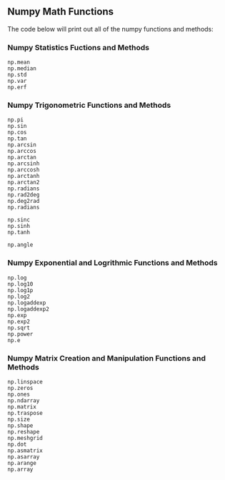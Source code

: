 
## Numpy Math Functions
The code below will print out all of the numpy functions and methods:
### Numpy Statistics Fuctions and Methods
```
np.mean
np.median
np.std
np.var
np.erf
```
### Numpy Trigonometric Functions and Methods
```
np.pi
np.sin
np.cos
np.tan
np.arcsin
np.arccos
np.arctan
np.arcsinh
np.arccosh
np.arctanh
np.arctan2
np.radians
np.rad2deg
np.deg2rad
np.radians

np.sinc
np.sinh
np.tanh

np.angle
```
### Numpy Exponential and Logrithmic Functions and Methods
```
np.log
np.log10
np.log1p
np.log2
np.logaddexp
np.logaddexp2
np.exp
np.exp2
np.sqrt
np.power
np.e
```

### Numpy Matrix Creation and Manipulation Functions and Methods
```
np.linspace
np.zeros
np.ones
np.ndarray
np.matrix
np.traspose
np.size
np.shape
np.reshape
np.meshgrid
np.dot
np.asmatrix
np.asarray
np.arange
np.array
```
 

